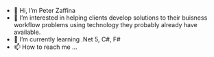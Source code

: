 - 👋 Hi, I’m Peter Zaffina
- :thought_balloon: I’m interested in helping clients develop solutions to their buisness workflow problems using technology they probably already have available.
- 🌱 I’m currently learning .Net 5, C#, F#
- 📫 How to reach me ...

<!---
pdzaffina/pdzaffina is a ✨ special ✨ repository because its `README.md` (this file) appears on your GitHub profile.
You can click the Preview link to take a look at your changes.
--->
